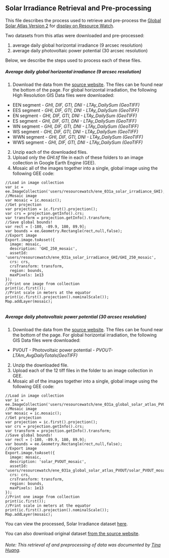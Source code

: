## Solar Irradiance Retrieval and Pre-processing
This file describes the process used to retrieve and pre-process the [Global Solar Atlas Version 2](https://globalsolaratlas.info/download/world) for [display on Resource Watch](https://resourcewatch.org/data/explore/Solar-Irradiance).

Two datasets from this atlas were downloaded and pre-processed:
1) average daily global horizontal irradiance (9 arcsec resolution)
2) average daily photovoltaic power potential (30 arcsec resolution)

Below, we describe the steps used to process each of these files.

##### Average daily global horizontal irradiance (9 arcsec resolution)
1) Download the data from the [source website](https://globalsolaratlas.info/download/world). The files can be found near the bottom of the page. For global horizontal irradiation, the following High Resolution GIS Data files were downloaded:
  - EEN segment - *GHI, DIF, GTI, DNI - LTAy_DailySum (GeoTIFF)*
  - EES segment - *GHI, DIF, GTI, DNI - LTAy_DailySum (GeoTIFF)*
  - EN segment - *GHI, DIF, GTI, DNI - LTAy_DailySum (GeoTIFF)*
  - ES segment - *GHI, DIF, GTI, DNI - LTAy_DailySum (GeoTIFF)*
  - WN segment - *GHI, DIF, GTI, DNI - LTAy_DailySum (GeoTIFF)*
  - WS segment - *GHI, DIF, GTI, DNI - LTAy_DailySum (GeoTIFF)*
  - WWN segment - *GHI, DIF, GTI, DNI - LTAy_DailySum (GeoTIFF)*
  - WWS segment - *GHI, DIF, GTI, DNI - LTAy_DailySum (GeoTIFF)*
2) Unzip each of the downloaded files.
3) Upload only the *GHI.tif* file in each of these folders to an image collection in Google Earth Engine (GEE).
4) Mosaic all of the images together into a single, global image using the following GEE code:

```
//Load in image collection
var ic = ee.ImageCollection('users/resourcewatch/ene_031a_solar_irradiance_GHI);
//Mosaic image
var mosaic = ic.mosaic();
//Get projection
var projection = ic.first().projection();
var crs = projection.getInfo().crs;
var transform = projection.getInfo().transform;
//Save global bounds!
var rect = [-180, -89.9, 180, 89.9];
var bounds = ee.Geometry.Rectangle(rect,null,false);
//Export image
Export.image.toAsset({
  image: mosaic,
  description: 'GHI_250_mosaic',
  assetId: 'users/resourcewatch/ene_031a_solar_irradiance_GHI/GHI_250_mosaic',
  crs: crs,
  crsTransform: transform,
  region: bounds,
  maxPixels: 1e13
});
//Print one image from collection
print(ic.first());
//Print scale in meters at the equator
print(ic.first().projection().nominalScale());
Map.addLayer(mosaic);


```
##### Average daily photovoltaic power potential (30 arcsec resolution)
1) Download the data from the [source website](https://globalsolaratlas.info/download/world). The files can be found near the bottom of the page. For global horizontal irradiation, the following GIS Data files were downloaded:
  - PVOUT - Photovoltaic power potential - *PVOUT-LTAm_AvgDailyTotals(GeoTIFF)*
2) Unzip the downloaded file.
3) Upload each of the 12 tiff files in the folder to an image collection in GEE.
4) Mosaic all of the images together into a single, global image using the following GEE code:
```
//Load in image collection
var ic = ee.ImageCollection('users/resourcewatch/ene_031a_global_solar_atlas_PVOUT);
//Mosaic image
var mosaic = ic.mosaic();
//Get projection
var projection = ic.first().projection();
var crs = projection.getInfo().crs;
var transform = projection.getInfo().transform;
//Save global bounds!
var rect = [-180, -89.9, 180, 89.9];
var bounds = ee.Geometry.Rectangle(rect,null,false);
//Export image
Export.image.toAsset({
  image: mosaic,
  description: 'solar_PVOUT_mosaic',
  assetId: 'users/resourcewatch/ene_031a_global_solar_atlas_PVOUT/solar_PVOUT_mosaic',
  crs: crs,
  crsTransform: transform,
  region: bounds,
  maxPixels: 1e13
});
//Print one image from collection
print(ic.first());
//Print scale in meters at the equator
print(ic.first().projection().nominalScale());
Map.addLayer(mosaic);
```


You can view the processed, Solar Irradiance dataset [here](https://resourcewatch.org/data/explore/Solar-Irradiance).

You can also download original dataset [from the source website](https://globalsolaratlas.info/download/world).

###### Note: This retrieval of and preprocessing of data was documented by [Tina Huang](https://www.wri.org/profile/tina-huang).
